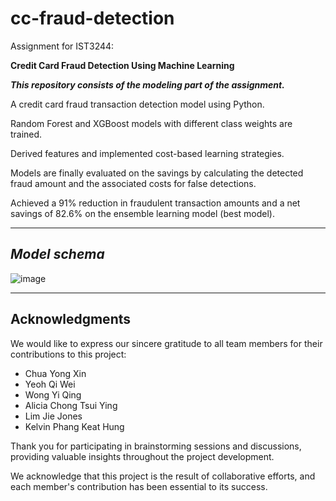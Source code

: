 # cc-fraud-detection
Assignment for IST3244:

**Credit Card Fraud Detection Using Machine Learning**

***This repository consists of the modeling part of the assignment.***

A credit card fraud transaction detection model using Python.

Random Forest and XGBoost models with different class weights are trained.

Derived features and implemented cost-based learning strategies.

Models are finally evaluated on the savings by calculating the detected fraud amount and the associated costs for false detections.

Achieved a 91% reduction in fraudulent transaction amounts and a net savings of 82.6% on the ensemble learning model (best model).

***

## *Model schema*

![image](https://github.com/kelvinphang01/cc-fraud-detection/assets/138866011/40b6d581-2b84-4db0-a35c-3259b3bd453b)

***

## Acknowledgments

We would like to express our sincere gratitude to all team members for their contributions to this project:

- Chua Yong Xin
- Yeoh Qi Wei
- Wong Yi Qing
- Alicia Chong Tsui Ying
- Lim Jie Jones
- Kelvin Phang Keat Hung

Thank you for participating in brainstorming sessions and discussions, providing valuable insights throughout the project development.

We acknowledge that this project is the result of collaborative efforts, and each member's contribution has been essential to its success.
